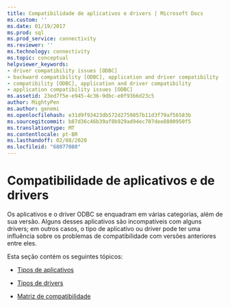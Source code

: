 ```yaml
---
title: Compatibilidade de aplicativos e drivers | Microsoft Docs
ms.custom: ''
ms.date: 01/19/2017
ms.prod: sql
ms.prod_service: connectivity
ms.reviewer: ''
ms.technology: connectivity
ms.topic: conceptual
helpviewer_keywords:
- driver compatibility issues [ODBC]
- backward compatibility [ODBC], application and driver compatibility
- compatibility [ODBC], application and driver compatibility
- application compatibility issues [ODBC]
ms.assetid: 23ed7f5e-e945-4c36-9dbc-e0f93b6d23c5
author: MightyPen
ms.author: genemi
ms.openlocfilehash: e31d9f93423db572d2759857b11d3f79af56583b
ms.sourcegitcommit: b87d36c46b39af8b929ad94ec707dee8800950f5
ms.translationtype: MT
ms.contentlocale: pt-BR
ms.lasthandoff: 02/08/2020
ms.locfileid: "68077080"
---
```

# <a name="application-and-driver-compatibility"></a>Compatibilidade de aplicativos e de drivers
Os aplicativos e o driver ODBC se enquadram em várias categorias, além de sua versão. Alguns desses aplicativos são incompatíveis com alguns drivers; em outros casos, o tipo de aplicativo ou driver pode ter uma influência sobre os problemas de compatibilidade com versões anteriores entre eles.  
  
 Esta seção contém os seguintes tópicos:  
  
-   [Tipos de aplicativos](../../../odbc/reference/develop-app/types-of-applications.md)  
  
-   [Tipos de drivers](../../../odbc/reference/develop-app/types-of-drivers.md)  
  
-   [Matriz de compatibilidade](../../../odbc/reference/develop-app/compatibility-matrix.md)
